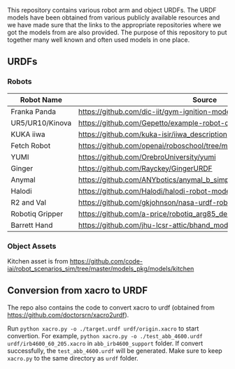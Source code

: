 This repository contains various robot arm and object URDFs. The URDF models have been obtained from various publicly available resources and we have made sure that the links to the appropriate repositories where we got the models from are also provided. The purpose of this repository to put together many well known and often used models in one place. 

## URDFs

### Robots 


| Robot Name      | Source                                                                   |
|-----------------|--------------------------------------------------------------------------|
| Franka Panda    | https://github.com/dic-iit/gym-ignition-models                           |
| UR5/UR10/Kinova | https://github.com/Gepetto/example-robot-data.git                        |
| KUKA iiwa       | https://github.com/kuka-isir/iiwa_description                            |
| Fetch Robot     | https://github.com/openai/roboschool/tree/master/roboschool/models_robot |
| YUMI            | https://github.com/OrebroUniversity/yumi                                 |
| Ginger          | https://github.com/Rayckey/GingerURDF                                    |
| Anymal          | https://github.com/ANYbotics/anymal_b_simple_description                 |
| Halodi          | https://github.com/Halodi/halodi-robot-models                            |
| R2 and Val      | https://github.com/gkjohnson/nasa-urdf-robots                            |
| Robotiq Gripper | https://github.com/a-price/robotiq_arg85_description                     |
| Barrett Hand    | https://github.com/jhu-lcsr-attic/bhand_model                            |


### Object Assets 

Kitchen asset is from https://github.com/code-iai/robot_scenarios_sim/tree/master/models_pkg/models/kitchen

## Conversion from xacro to URDF

The repo also contains the code to convert xacro to urdf (obtained from https://github.com/doctorsrn/xacro2urdf). 

Run `python xacro.py -o ./target.urdf urdf/origin.xacro` to start convertion. For example, `python xacro.py -o ./test_abb_4600.urdf urdf/irb4600_60_205.xacro` in `abb_irb4600_support` folder. If convert successfully, the `test_abb_4600.urdf` will be generated. Make sure to keep `xacro.py` to the same directory as `urdf` folder.

